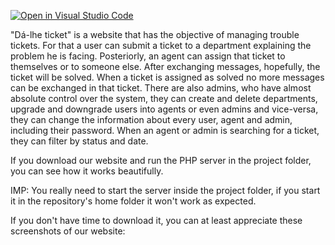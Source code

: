 [![Open in Visual Studio Code](https://classroom.github.com/assets/open-in-vscode-c66648af7eb3fe8bc4f294546bfd86ef473780cde1dea487d3c4ff354943c9ae.svg)](https://classroom.github.com/online_ide?assignment_repo_id=10572751&assignment_repo_type=AssignmentRepo)


"Dá-lhe ticket" is a website that has the objective of managing trouble tickets. For that a user can submit a ticket to a department explaining the problem he is facing. Posteriorly, an agent can assign that ticket to themselves or to someone else. After exchanging messages, hopefully, the ticket will be solved. When a ticket is assigned as solved no more messages can be exchanged in that ticket. There are also admins, who have almost absolute control over the system, they can create and delete departments, upgrade and downgrade users into agents or even admins and vice-versa, they can change the information about every user, agent and admin, including their password. When an agent or admin is searching for a ticket, they can filter by status and date.

If you download our website and run the PHP server in the project folder, you can see how it works beautifully.

IMP: You really need to start the server inside the project folder, if you start it in the repository's home folder it won't work as expected.

If you don't have time to download it, you can at least appreciate these screenshots of our website:
